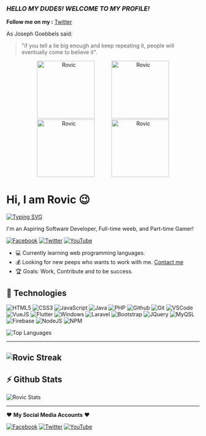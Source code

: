 ### *HELLO MY DUDES! WELCOME TO MY PROFILE!*

<!--
**Rovic420/Rovic420** is a ✨ _special_ ✨ repository because its `README.md` (this file) appears on your GitHub profile.


-->
**Follow me on my :**
[Twitter](https://twitter.com/Heinz_Conrad_)


As Joseph Goebbels said:

> "if you tell a lie big enough and keep repeating it, people will eventually come to believe it".


<p align="center">
  <img src="https://user-images.githubusercontent.com/49750136/133055850-5e24e018-932a-4b15-bf7b-6f9d04271e27.png" alt="Rovic" width="150" hspace="20"/>
  <img src="https://raw.githubusercontent.com/Rovic420/rovic420.io/main/images/illust_105353432_20240905_084302.png" alt="Rovic" width="150" hspace="20"/>
  <img src="https://raw.githubusercontent.com/Rovic420/rovic420.io/main/images/illust_117825615_20240905_084413.png" alt="Rovic" width="150" hspace="20"/>
  <img src="https://raw.githubusercontent.com/Rovic420/rovic420.io/main/images/illust_87843206_20240905_090227.jpg" alt="Rovic" width="150" hspace="20"/>
</p>



# Hi, I am Rovic :wink:

[![Typing SVG](https://readme-typing-svg.herokuapp.com?color=%2349F707&lines=I'm+Rovic%2C+20+years+old;Software+Developer;Gamer;Anime+Enthausiast)](https://git.io/typing-svg)

I'm an Aspiring Software Developer, Full-time weeb, and Part-time Gamer!

[![Facebook](https://img.shields.io/badge/facebook-%231877F2.svg?&style=for-the-badge&logo=facebook&logoColor=white)](https://facebook.com/RovicDeloyTV) 
[![Twitter](https://img.shields.io/badge/twitter-%231DA1F2.svg?&style=for-the-badge&logo=twitter&logoColor=white)](https://twitter.com/@Fishausted) 
[![YouTube](https://img.shields.io/badge/youtube-%23FF0000.svg?&style=for-the-badge&logo=youtube&logoColor=white)](https://m.youtube.com/channel/UCZhAG9pz_YzNAOiQelO5tCQ)

- :computer: Currently learning web programming languages.
- :moneybag: Looking for new peeps who wants to work with me. [Contact me](Deloy371@pm.me)
- :trophy: Goals: Work, Contribute and to be success.


## :wrench: Technologies

![HTML5](https://img.icons8.com/color/30/html-5.png)
![CSS3](https://img.icons8.com/color/30/css3.png)
![JavaScript](https://img.icons8.com/color/30/javascript.png)
![Java](https://img.icons8.com/color/30/000000/java-coffee-cup-logo--v1.png)
![PHP](https://img.icons8.com/color/30/php.png)
![Github](https://img.icons8.com/material-outlined/30/github.png)
![Git](https://img.icons8.com/color/30/git.png)
![VSCode](https://img.icons8.com/color/30/visual-studio-code-2019.png)
![VueJS](https://img.icons8.com/color/30/vue-js.png)
![Flutter](https://img.icons8.com/color/30/flutter.png)
![Windows](https://img.icons8.com/color/30/windows-10.png)
![Laravel](https://img.icons8.com/fluency/30/000000/laravel.png)
![Bootstrap](https://img.icons8.com/color/30/000000/bootstrap.png)
![JQuery](https://img.icons8.com/ios-filled/30/4a90e2/jquery.png)
![MyQSL](https://img.icons8.com/fluency/48/4a90e2/mysql-logo.png)
![Firebase](https://img.icons8.com/color/30/4a90e2/firebase.png)
![NodeJS](https://img.icons8.com/color/30/nodejs.png)
![NPM](https://img.icons8.com/color/30/npm.png)

![Top Languages](https://github-readme-stats.vercel.app/api/top-langs/?username=Rovic420&theme=radical&show_icons=true&hide_border=true&layout=compact)

---
![Rovic Streak](https://github-readme-streak-stats.herokuapp.com/?user=Rovic420&theme=radical&hide_border=true)
---

## :zap: Github Stats

![Rovic Stats](https://github-readme-stats.vercel.app/api?username=Rovic420&theme=radical&show_icons=true&hide_border=true&count_private=true)

---

:heart: **My Social Media Accounts** :heart:

[![Facebook](https://img.shields.io/badge/facebook-%231877F2.svg?&style=for-the-badge&logo=facebook&logoColor=white)](https://facebook.com/RovicDeloyTV) [![Twitter](https://img.shields.io/badge/twitter-%231DA1F2.svg?&style=for-the-badge&logo=twitter&logoColor=white)](https://twitter.com/Fishausted) [![YouTube](https://img.shields.io/badge/youtube-%23FF0000.svg?&style=for-the-badge&logo=youtube&logoColor=white)](https://m.youtube.com/channel/UCZhAG9pz_YzNAOiQelO5tCQ  )
